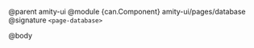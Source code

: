 @parent amity-ui
@module {can.Component} amity-ui/pages/database <page-database>
@signature `<page-database>`

@body

## <page-database>

